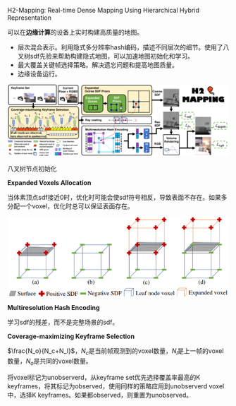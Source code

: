 
H2-Mapping: Real-time Dense Mapping Using Hierarchical Hybrid
Representation

可以在**边缘计算**的设备上实时构建高质量的地图。

- 层次混合表示。利用隐式多分辨率hash编码，描述不同层次的细节。使用了八叉树sdf先验来帮助构建隐式地图，可以加速地图初始化和学习。
- 最大覆盖关键帧选择策略。解决遗忘问题和提高地图质量。
- 边缘设备运行。

![Overview](assets/doctor/H2-Mapping_fig2.png)

八叉树节点初始化

**Expanded Voxels Allocation** 

当体素顶点sdf接近0时，优化时可能会使sdf符号相反，导致表面不存在。如果多分配一个voxel，优化时总可以保证表面存在。

![Expanded Voxels Allocation](assets/doctor/H2-Mapping_fig4.png)

**Multiresolution Hash Encoding**

学习sdf的残差，而不是完整场景的sdf。

**Coverage-maximizing Keyframe Selection**

$\frac{N_o}{N_c+N_l}$，$N_c$是当前帧观测到的voxel数量，$N_l$是上一帧的voxel数量，$N_o$是共同的voxel数量。

将voxel标记为unobserverd，从keyframe set优先选择覆盖率最高的K keyframes，将其标记为observed，使用同样的策略应用到unobserverd voxel中，选择K keyframes。如果都observed，则重置为unobserved。


